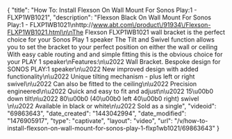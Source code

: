 {
    "title": "How To: Install Flexson On Wall Mount For Sonos Play:1 - FLXP1WB1021",
    "description": "Flexson Black On Wall Mount For Sonos Play:1 - FLXP1WB1021\nhttp:\/\/www.abt.com\/product\/91934\/Flexson-FLXP1WB1021.html\n\nThe Flexson FLXP1WB1021 wall bracket is the perfect choice for your Sonos Play 1 speaker The Tilt and Swivel function allows you to set the bracket to your perfect position on either the wall or ceiling With easy cable routing and and simple fitting this is the obvious choice for your PLAY 1 speaker\nFeatures:\n\u2022 Wall Bracket. Bespoke design for SONOS PLAY:1 speaker\n\u2022 New improved design with added functionality\n\u2022 Unique tilting mechanism - plus left or right swivel\n\u2022 Can also be fitted to the ceiling\n\u2022 Precision engineered\n\u2022 Quick and easy to fit and adjust\n\u2022 15\u00b0 down tilt\n\u2022 80\u00b0 (40\u00b0 left 40\u00b0 right) swivel \n\u2022 Available in black or white\n\u2022 Sold as a single",
    "videoid": "69863643",
    "date_created": "1443042994",
    "date_modified": "1476905917",
    "type": "captivate",
    "layout": "video",
    "url": "\/v\/how-to-install-flexson-on-wall-mount-for-sonos-play-1-flxp1wb1021\/69863643"
}